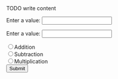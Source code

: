 <!DOCTYPE html>
<!--
To change this license header, choose License Headers in Project Properties.
To change this template file, choose Tools | Templates
and open the template in the editor.
-->
<html>
    <head>
        <title>TODO supply a title</title>
        <meta charset="UTF-8">
        <meta name="viewport" content="width=device-width, initial-scale=1.0">
    </head>
    <body>
        <div>TODO write content</div>
    </body>
</html>






<!DOCTYPE html>
<!--
To change this license header, choose License Headers in Project Properties.
To change this template file, choose Tools | Templates
and open the template in the editor.
-->
<html>
    <head>
        <title>TODO supply a title</title>
        <meta charset="UTF-8">
        <meta name="viewport" content="width=device-width, initial-scale=1.0">
    </head>
    <body>
        <form method="POST" action="Calc.jsp">
            <p>Enter a value: <input type="text" name="num1"></p>
            <p>Enter a value: <input type="text" name="num2"></p>
            <input type="radio" name="calc" value="add">Addition<br>
            <input type="radio" name="calc" value="sub">Subtraction<br>
            <input type="radio" name="calc" value="mul">Multiplication<br>
            <input type="submit"> 
        </form>
    </body>
</html>
